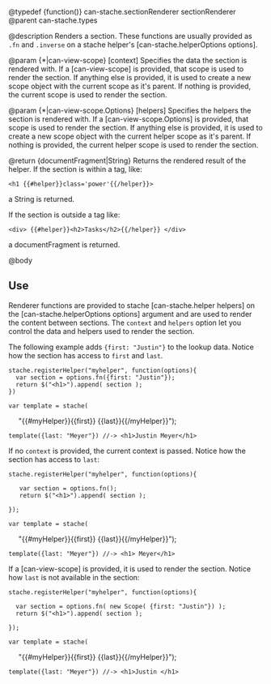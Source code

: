 @typedef {function()} can-stache.sectionRenderer sectionRenderer
@parent can-stache.types 

@description Renders a section. These functions are usually provided as `.fn` and
`.inverse` on a stache helper's [can-stache.helperOptions options].

@param {*|can-view-scope} [context] Specifies the data the section is rendered 
with.  If a [can-view-scope] is provided, that scope is used to render the
section.  If anything else is provided, it is used to create a new scope object
with the current scope as it's parent.  If nothing is provided, the current
scope is used to render the section.

@param {*|can-view-scope.Options} [helpers] Specifies the helpers the section is rendered 
with.  If a [can-view-scope.Options] is provided, that scope is used to render the
section.  If anything else is provided, it is used to create a new scope object
with the current helper scope as it's parent.  If nothing is provided, the current
helper scope is used to render the section.

@return {documentFragment|String} Returns the rendered result of the helper. If the
section is within a tag, like:

    <h1 {{#helper}}class='power'{{/helper}}>

a String is returned.  

If the section is outside a tag like: 

    <div> {{#helper}}<h2>Tasks</h2>{{/helper}} </div>
    
a documentFragment is returned.

@body

## Use

Renderer functions are provided to stache [can-stache.helper helpers] on 
the [can-stache.helperOptions options] argument and are used to render the
content between sections. The `context` and `helpers` option let you control
the data and helpers used to render the section.

The following example adds `{first: "Justin"}` to the lookup 
data. Notice how the section has access to `first` and `last`.

    stache.registerHelper("myhelper", function(options){
      var section = options.fn({first: "Justin"});
      return $("<h1>").append( section );
    })

    var template = stache(
      "{{#myHelper}}{{first}} {{last}}{{/myHelper}}");
      
    template({last: "Meyer"}) //-> <h1>Justin Meyer</h1>

If no `context` is provided, the current context is passed.  Notice
how the section has access to `last`:

    stache.registerHelper("myhelper", function(options){
      
       var section = options.fn();
       return $("<h1>").append( section );
      
    });

    var template = stache(
      "{{#myHelper}}{{first}} {{last}}{{/myHelper}}");
      
    template({last: "Meyer"}) //-> <h1> Meyer</h1>
    
If a [can-view-scope] is provided, it is used to render the 
section. Notice how `last` is not available in the section:

    stache.registerHelper("myhelper", function(options){
      
      var section = options.fn( new Scope( {first: "Justin"}) );
      return $("<h1>").append( section );
      
    });

    var template = stache(
      "{{#myHelper}}{{first}} {{last}}{{/myHelper}}");
      
    template({last: "Meyer"}) //-> <h1>Justin </h1>



